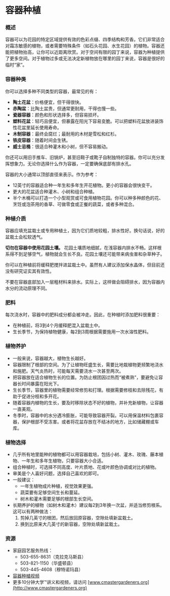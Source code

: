 # 容器种植

### 概述

容器可以为花园的特定区域提供有效的色彩点缀、四季结构和芳香。它们非常适合对霜冻敏感的植物，或者需要特殊条件（如石头花园、水生花园）的植物。容器还能把植物抬高，让你可以近距离欣赏。对于空间有限的园丁来说，容器为种植提供了更多空间。对于植物过多或无法决定新植物放在哪里的园丁来说，容器是很好的临时“家”。

### 容器种类

你可以选择多种不同类型的容器，最常见的有：

- **陶土花盆**：价格便宜，但干得很快。
- **赤陶盆**：比陶土盆贵，但通常更耐用，干得也慢一些。
- **瓷器容器**：颜色和形状选择多，但容易损坏。
- **塑料花盆**：轻巧且便宜，但暴露在阳光下容易变脆。可以把塑料花盆放进装饰性花盆里延长使用寿命。
- **木制容器**：最终会腐烂；最耐用的木材是雪松和红杉。
- **铁皮容器**：随着时间会生锈。
- **威士忌桶**：很适合种灌木和小树，但不容易搬动。

你还可以用旧手推车、旧锅炉，甚至旧鞋子或靴子自制独特的容器。你可以充分发挥想象力。无论你选择什么作为容器，一定要确保底部有排水孔。

容器的大小通常以顶部直径来表示。作为参考：

- 12英寸的容器适合种一年生和多年生开花植物。更小的容器会很快变干。
- 更大的花盆适合种灌木、小树和组合种植。
- 半个木桶可以打造一个小型观赏或可食用植物花园。你可以种多种颜色的花、烹饪或泡茶用的香草、可做零食或正餐的蔬菜，或者多种混合。

### 种植介质

容器应填充盆栽土或专用种植土，因为它们质地较粗，排水性好。换句话说，好的盆栽土会松软透气。

**切勿在容器中使用花园土壤。** 花园土壤质地细腻，在浅容器内排水不畅。这样根系得不到足够空气，植物就会生长不良。花园土壤还可能带来病虫害和杂草种子。

你可以在种植前将缓释肥搅拌进盆栽土中。虽然有人建议添加保水晶体，但目前还没有研究证实其有效性。

不要在容器底部加入一层粗材料来排水。实际上，这样做会阻碍排水，因为容器内水分的流动原理不同。

### 肥料

每次浇水时，容器中的肥料成分都会被冲走。因此，在种植时添加肥料很重要：

- 在种植前，将3到4个月缓释肥混入盆栽土中。
- 生长季节，为保持植物健康，每2到3周根据需要施用一次水溶性肥料。

### 植物养护

- 一般来说，容器越大，植物生长越好。
- 容器限制了根部的空间。为了让植物旺盛生长，需要比地栽植物更频繁地浇水和施肥。天气炎热时，可能每天需要浇水一次甚至两次。
- 把容器放在适合植物生长的位置。为防止根团因过热而“被煮熟”，要避免让容器长时间暴露在阳光下。
- 生长季节，容器里的植物需要经常修剪和打理。根据需要修枝和去除残花，有助于促进分枝和多开花。
- 随着容器内植物的生长，要及时移除状态不好的植物，并补充新植物，让容器一直美观。
- 冬季时，容器中的水分遇冷膨胀，可能导致容器开裂。可以用保温材料包裹容器，保护根部不受冻害。或者将花盆存放在不结冰的地方，比如储藏棚或车库。

### 植物选择

- 几乎所有地里能种的植物都可以用容器栽培，包括小树、灌木、玫瑰、藤本植物、一年生和多年生植物，只要容器大小合适。
- 组合种植时，可选择不同高度、叶片质地、花或叶颜色协调或对比的植物。
- 审美是个人喜好问题，选择自己喜欢的即可。
- 一般建议：
  - 一年生植物成片种植，视觉效果更强。
  - 蔬菜要有足够空间生长和蔓延。
  - 树木和灌木需要足够的根部生长空间。
- 长期养护的植物（如树木和灌木）建议每2到3年换一次盆，并适当修剪根系。这可以有两种做法：
  1. 剪掉几英寸的根团，然后放回原容器，空隙处填新盆栽土。
  2. 换到比原来大几英寸的新容器，空隙处填新盆栽土。

### 资源

- 家庭园艺服务热线：
  - 503-655-8631（克拉克马斯县）
  - 503-821-1150（华盛顿县）
  - 503-445-4608（穆特诺玛县）
- [容器种植视频](https://www.youtube.com/watch?v=wHnYV-kgJ0c)
- 更多10分钟大学™讲义和视频，请访问 [www.cmastergardeners.org](http://www.cmastergardeners.org)
